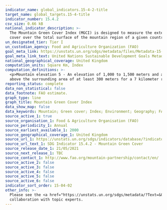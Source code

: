 ```yaml
---
indicator_name: global_indicators.15-4-2-title
target_name: global_targets.15-4-title
indicator_number: 15.4.2
csv_size: 0.66 kB
national_indicator_description: >-
  The Mountain Green Cover Index (MGCI) is designed to measure the extent and the changes of green vegetation in mountain areas - i.e. forest, shrubs, trees, pasture land, cropland, etc. – in order to monitor progress towards the mountain target. MGCI is defined as the percentage of green
  cover over the total surface of the mountain region of a given country and for given reporting year. The aim of the index is to monitor the evolution of the green cover and thus assess the status of conservation of mountain ecosystems.
un_designated_tier: Tier I
un_custodian_agency: Food and Agriculture Organization (FAO)
goal_meta_link: https://unstats.un.org/sdgs/metadata/files/Metadata-15-04-02.pdf
goal_meta_link_text: United Nations Sustainable Development Goals Metadata (PDF 384 KB)
national_geographical_coverage: United Kingdom
computation_units: Square Km, Index
computation_definitions: >-
  <p>Mountain elevation 5 - An elevation of 1,000 to 1,500 meters and a slope greater than 5, or a local elevation range above the surrounding area of at least 300 meters for a 7 kilometer radius.<p>Mountain elevation 6 - An elevation of 300 to 1,000 meters and a local elevation range
  above the surrounding area of at least 300 meters for a 7 kilometer radius.
reporting_status: complete
data_non_statistical: false
data_footnote: FAO estimate.
graph_type: line
graph_title: Mountain Green Cover Index
data_show_map: false
data_keywords: Mountain; Green cover; Index; Environment; Geography; FAO, map
source_active_1: true
source_organisation_1: Food & Agriculture Organisation (FAO)
source_periodicity_1: Annual
source_earliest_available_1: 2000
source_geographical_coverage_1: United Kingdom
source_url_1: https://unstats.un.org/sdgs/indicators/database/?indicator=15.4.2
source_url_text_1: SDG Indicator 15.4.2 - Mountain Green Cover
source_release_date_1: 21/05/2021
source_next_release_1: TBC
source_contact_1: http://www.fao.org/mountain-partnership/contact/en/
source_active_2: false
source_active_3: false
source_active_4: false
source_active_5: false
source_active_6: false
indicator_sort_order: 15-04-02
other_info: >-
  Please see the <a href="https://unstats.un.org/sdgs/metadata/?Text=&Goal=15&Target=15.4">Global metadata</a> for more information, including calculations and limitations of the data. Data follows the UN specification for this indicator. This indicator has not been identified in
  collaboration with topic experts.
---
```

